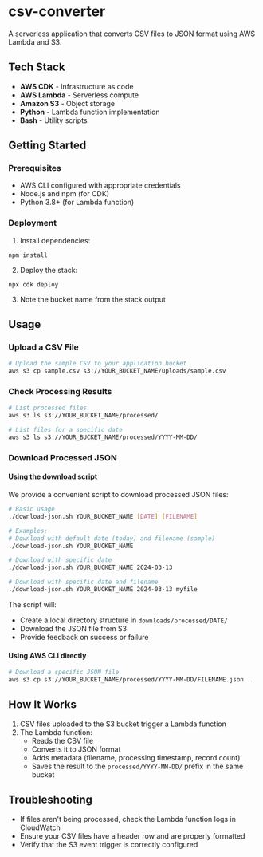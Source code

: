 # csv-converter

A serverless application that converts CSV files to JSON format using AWS Lambda and S3.

## Tech Stack

- **AWS CDK** - Infrastructure as code
- **AWS Lambda** - Serverless compute
- **Amazon S3** - Object storage
- **Python** - Lambda function implementation
- **Bash** - Utility scripts

## Getting Started

### Prerequisites

- AWS CLI configured with appropriate credentials
- Node.js and npm (for CDK)
- Python 3.8+ (for Lambda function)

### Deployment

1. Install dependencies:

```
npm install
```

2. Deploy the stack:

```
npx cdk deploy
```

3. Note the bucket name from the stack output

## Usage

### Upload a CSV File

```bash
# Upload the sample CSV to your application bucket
aws s3 cp sample.csv s3://YOUR_BUCKET_NAME/uploads/sample.csv
```

### Check Processing Results

```bash
# List processed files
aws s3 ls s3://YOUR_BUCKET_NAME/processed/

# List files for a specific date
aws s3 ls s3://YOUR_BUCKET_NAME/processed/YYYY-MM-DD/
```

### Download Processed JSON

#### Using the download script

We provide a convenient script to download processed JSON files:

```bash
# Basic usage
./download-json.sh YOUR_BUCKET_NAME [DATE] [FILENAME]

# Examples:
# Download with default date (today) and filename (sample)
./download-json.sh YOUR_BUCKET_NAME

# Download with specific date
./download-json.sh YOUR_BUCKET_NAME 2024-03-13

# Download with specific date and filename
./download-json.sh YOUR_BUCKET_NAME 2024-03-13 myfile
```

The script will:

- Create a local directory structure in `downloads/processed/DATE/`
- Download the JSON file from S3
- Provide feedback on success or failure

#### Using AWS CLI directly

```bash
# Download a specific JSON file
aws s3 cp s3://YOUR_BUCKET_NAME/processed/YYYY-MM-DD/FILENAME.json .
```

## How It Works

1. CSV files uploaded to the S3 bucket trigger a Lambda function
2. The Lambda function:
   - Reads the CSV file
   - Converts it to JSON format
   - Adds metadata (filename, processing timestamp, record count)
   - Saves the result to the `processed/YYYY-MM-DD/` prefix in the same bucket

## Troubleshooting

- If files aren't being processed, check the Lambda function logs in CloudWatch
- Ensure your CSV files have a header row and are properly formatted
- Verify that the S3 event trigger is correctly configured
